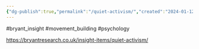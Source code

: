 ```yaml
---
{"dg-publish":true,"permalink":"/quiet-activism/","created":"2024-01-12T13:38:36.000+00:00","updated":"2025-09-29T00:22:46.173+01:00"}
---
```


#bryant_insight #movement_building #psychology 

https://bryantresearch.co.uk/insight-items/quiet-activism/